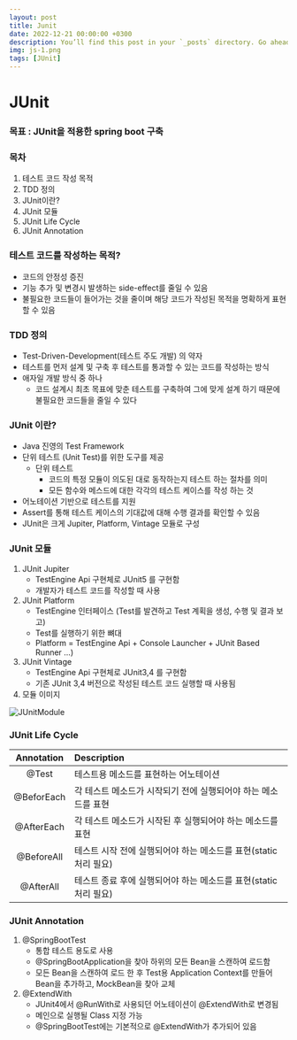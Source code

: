 ```yaml
---
layout: post
title: Junit
date: 2022-12-21 00:00:00 +0300
description: You’ll find this post in your `_posts` directory. Go ahead and edit it and re-build the site to see your changes. # Add post description (optional)
img: js-1.png
tags: [JUnit]
---
```

# JUnit

### 목표 : JUnit을 적용한 spring boot 구축

### 목차
1. 테스트 코드 작성 목적
2. TDD 정의
3. JUnit이란?
4. JUnit 모듈
5. JUnit Life Cycle
6. JUnit Annotation

### 테스트 코드를 작성하는 목적?
- 코드의 안정성 증진
- 기능 추가 및 변경시 발생하는 side-effect를 줄일 수 있음
- 불필요한 코드들이 들어가는 것을 줄이며 해당 코드가 작성된 목적을 명확하게 표현할 수 있음

### TDD 정의
- Test-Driven-Development(테스트 주도 개발) 의 약자
- 테스트를 먼저 설계 및 구축 후 테스트를 통과할 수 있는 코드를 작성하는 방식
- 애자일 개발 방식 중 하나
  - 코드 설계시 최초 목표에 맞춘 테스트를 구축하여 그에 맞게 설계 하기 때문에 불필요한 코드들을 줄일 수 있다

### JUnit 이란?
- Java 진영의 Test Framework
- 단위 테스트 (Unit Test)를 위한 도구를 제공
  - 단위 테스트
    - 코드의 특정 모듈이 의도된 대로 동작하는지 테스트 하는 절차를 의미
    - 모든 함수와 메스드에 대한 각각의 테스트 케이스를 작성 하는 것
- 어노테이션 기반으로 테스트를 지원
- Assert를 통해 테스트 케이스의 기대값에 대해 수행 결과를 확인할 수 있음
- JUnit은 크게 Jupiter, Platform, Vintage 모듈로 구성

### JUnit 모듈
1. JUnit Jupiter
   - TestEngine Api 구현체로 JUnit5 를 구현함
   - 개발자가 테스트 코드를 작성할 때 사용
2. JUnit Platform
   - TestEngine 인터페이스 (Test를 발견하고 Test 계획을 생성, 수행 및 결과 보고)
   - Test를 실행하기 위한 뼈대
   - Platform = TestEngine Api + Console Launcher + JUnit Based Runner ...)
3. JUnit Vintage
   - TestEngine Api 구현체로 JUnit3,4 를 구현함
   - 기존 JUnit 3,4 버전으로 작성된 테스트 코드 실행할 때 사용됨
4. 모듈 이미지

![JUnitModule]({{site.baseurl}}/assets/img/JUnit모듈.png)

### JUnit Life Cycle

| Annotation | Description                              |
|:----------:|:-----------------------------------------|
|   @Test    | 테스트용 메소드를 표현하는 어노테이션                     |
| @BeforEach | 각 테스트 메소드가 시작되기 전에 실행되어야 하는 메소드를 표현      |
| @AfterEach | 각 테스트 메소드가 시작된 후 실행되어야 하는 메소드를 표현        |
| @BeforeAll | 테스트 시작 전에 실행되어야 하는 메소드를 표현(static 처리 필요) |
| @AfterAll  | 테스트 종료 후에 실행되어야 하는 메소드를 표현(static 처리 필요) |
  
### JUnit Annotation
1. @SpringBootTest
   - 통합 테스트 용도로 사용
   - @SpringBootApplication을 찾아 하위의 모든 Bean을 스캔하여 로드함
   - 모든 Bean을 스캔하여 로드 한 후 Test용 Application Context를 만들어 Bean을 추가하고, MockBean을 찾아 교체
2. @ExtendWith
   - JUnit4에서 @RunWith로 사용되던 어노테이션이 @ExtendWith로 변경됨
   - 메인으로 실행될 Class 지정 가능
   - @SpringBootTest에는 기본적으로 @ExtendWith가 추가되어 있음




